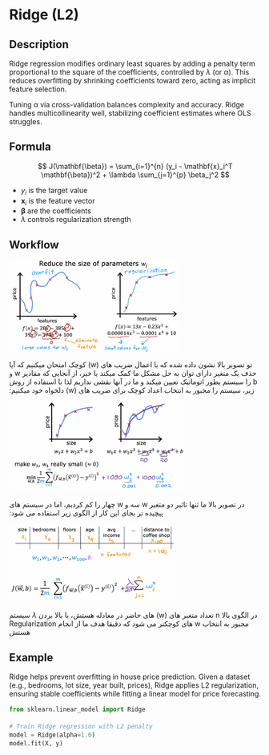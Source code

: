 # Ridge (L2)

## Description

Ridge regression modifies ordinary least squares by adding a penalty term proportional to the square of the coefficients, controlled by $\lambda$ (or α).
This reduces overfitting by shrinking coefficients toward zero, acting as implicit feature selection.

Tuning α via cross-validation balances complexity and accuracy.
Ridge handles multicollinearity well, stabilizing coefficient estimates where OLS struggles.

## Formula

$$
J(\mathbf{\beta}) = \sum_{i=1}^{n} (y_i - \mathbf{x}_i^T \mathbf{\beta})^2 + \lambda \sum_{j=1}^{p} \beta_j^2
$$

- $y_i$ is the target value
- $\mathbf{x}_i$ is the feature vector
- $\mathbf{\beta}$ are the coefficients
- $\lambda$ controls regularization strength

## Workflow

<img src="image4.png" style="width:3.5293in" />

<span dir="rtl">تو تصویر بالا نشون داده شده که با اعمال ضریب های (w) کوچک امتحان میکنیم که آیا حذف یک متغیر دارای توان به حل مشکل ما کمک میکند یا خیر، از آنجایی که مقادیر w و b را سیستم بطور اتوماتیک تعیین میکند و ما در آنها نقشی نداریم لذا با استفاده از روش زیر، سیستم را مجبور به انتخاب اعداد کوچک برای ضریب های (w) دلخواه خود میکنیم:</span>

<img src="image3.png" style="width:3.63959in" />

<span dir="rtl"> در تصویر بالا ما تنها تاثیر دو متغیر w سه و w چهار را کم کردیم، اما در سیستم های پیچیده تر بجای این کار از الگوی زیر استفاده می شود:</span>

<img src="image2.png" style="width:3.42707in" />

<span dir="rtl">در الگوی بالا n تعداد متغیر های (w) های حاضر در معادله هستش، با بالا بردن $\lambda$ سیستم مجبور به انتخاب w های کوچکتر می شود که دقیقا هدف ما از انجام Regularization هستش</span>

## Example

Ridge helps prevent overfitting in house price prediction.
Given a dataset (e.g., bedrooms, lot size, year built, prices), Ridge applies L2 regularization, ensuring stable coefficients while fitting a linear model for price forecasting.

```python
from sklearn.linear_model import Ridge

# Train Ridge regression with L2 penalty
model = Ridge(alpha=1.0)
model.fit(X, y)
```
